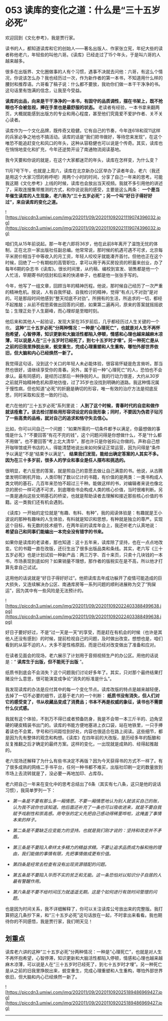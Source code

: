 # 053 读库的变化之道：什么是“三十五岁必死”

欢迎回到《文化参考》，我是贾行家。

读书的人，都知道读库和它的创始人——著名出版人、作家张立宪，年纪大些的读者称他老六，年轻些的叫他六哥。《读库》已经走过了15个年头，于是叫六哥的人越来越多。

很多在出版界、文化圈做事的人有个习惯，遇事不决就去问他：六哥，有这么个情况，你说该怎么办？我也经历过一次，作为新作者的第一本书，不知道用什么样的腰封和推荐语。六哥看了稿子说：什么都不要放，我劝你们做一本干干净净的书。这句话里有饱满的信念，让我至今受益。

 **读库的出品，向来是干干净净的一本书，有固守的品质调性，摆在书架上，既不抢眼也不会被忽视，捧在手里也是最舒服的状态。** 老读者有经验，一本书拿来翻两页，大概就能感到出版方的专业和用心程度，甚至他们究竟爱不爱护作者、关不关心读者。

读库作为一个文化品牌，既传奇又稳健。它有自己的节奏，今年连618和双11这样的兵家必争之地也不搞活动。读库的话是“我们把书做好，等待您来发现”，在这个唯恐不能追赶变化和风口的年头，这种从容稳健也可以说是个传奇。其实，读库也在悄悄地变化和扩充，今年还逆势开设了南通物流阅读基地。

我今天要和你说的就是，在这个大家都迷茫的年头，读库在怎样变，为什么变？

11月7号下午，也就是上周六，读库在北京新办公区举办了读者年会，老六（我还是用这个大家习惯的称呼吧）用两个小时的时间，分享了自己一年来的思考。可能我这期《文化参考》上线的时候，读库也会放出当天视频。我就不多引用他的讲述了，采取连搜集带推测的方式，和你说说我的感受，主要是这么两条： **一个是当年催生读库的人生现象，老六称为“三十五岁必死”；另一个叫“好日子得好好过”，来自读库的变化之道。**

![https://piccdn3.umiwi.com/img/202011/09/202011092021119074396032.jpg](https://piccdn3.umiwi.com/img/202011/09/202011092021119074396032.jpg)

咱们先从15年前说起。那一年老六即将36岁，他在此前8年离开了温饱无忧的体制，正在北京一家出版社任副总编。他常常说，那时候的机遇可遇不可求，北京每平米房价相当于中等收入的月工资，年轻人咬咬牙就能凑齐首付。但他也正在这个时候，回绝了一个有期权的高管职位，拿可以用于再买房投资的积蓄来创业，办了每年6期的杂志书《读库》。很长时间里，从约稿、编校到宣发、销售都是他一个人忙活，早期寄书的信封和后来的快递单子，也都是他一张张手写的。

今年，他写了一组文章，回顾当年的精神历程。他说，那时候自己经历了一次严重的精神危机。按说，人有自我怀疑、自我检讨的精神，觉得“有点儿不对劲”是对的。可是那段时间他感到“整天彻底不对劲”。所拥有的生活，所追求的一切，都经不起推敲；从前不假思索做出回答的问题，如果第二遍再问，原来的答案就摇摇欲坠；生理正处于人生巅峰，而心理却是至暗时刻。

他后来和其他人一起验证，发现大家在35岁前后，几乎都经历过人生关键的一个坎。 **这种“三十五岁必死”分两种情况：一种是“心理死亡”，也就是对人生不再怀抱希望，心智停滞，知识更新和大脑活性都陷入停顿，情感和心理也越来越麻木凉薄，可以说是人在“三十五岁时已经死了，到七十五岁时才埋”。另一种死亡是从之前的旧我里挣脱出来，蜕变重生，完成心理重塑和人生重构，哪怕外部世界依旧，但大脑和内心已经焕然一新了。**

我觉得这句话，没到这个关口的年轻人未必能体验，很容易怀疑是危言耸听。那当然也很好，请继续享受你的青春。另外，属于前一种“心理死亡”的人，恐怕也不会承认。最有同感的，是经历过那后一种挣脱的人。我的行动力很差，大约从30岁之前就开始精神危机和原地彷徨，过了35岁也没找到明确的道路。我这种情况属于慢性病，但也知道“必死”的折磨是确切的形容，唯一有效的治疗方法是彻底反思，同时采取和反思一致的行动。

老六在他的“三十五岁必死”系列里说： **人到了这个时候，青春时代的自恋和做作就该痊愈了。该去检讨那些用形容词设定的自我形象；同时，不要因为伪君子玷污了一些高贵的品格，就对自己的追求和恪守失去信心。**

比如，你可以问自己一个问题：“如果所需的一切条件都予以满足，你最想做的事情是什么？”不要回答“有花不完的钱”，这个问题问得是你想做什么，不是“什么都不用做”。也不要回答“考上北大清华”，那也许只是你爸妈让你做的。声称自己想开咖啡馆或开书店的人，得能清楚地说出来如何保证正常运营，因为问得是“条件予以满足”不是“结果予以满足”。 **结果我们发现，能给出确定答案的人其实不多。因为在三十多岁前，很多人的学业和事业是任人摆布和挑选的。**

很明显，老六反思的答案，就是照自己的意愿去做让自己满意的书。他说，从古腾堡发明印刷机开始，人类印制了数以亿计的书籍，有价值的是两类：一类书构成人类文明的基石，几百年来恐怕不超过三千种。能做这样的书，对编辑者来说也像北京的房价一样可遇不可求，到底哪些书会构成人类的核心价值，当时很难判断。另一类是通向这些文明基石的桥梁，也就是帮助读者去理解和接近那些核心价值的书籍。这一类我们还有机会遇到。

《读库》一开始的定位就是“有趣、有料、有种”，我的阅读体验是：有趣就是王小波说的那种有趣味的人生体验，有料就是知识和思想，有种就是独立的尊严。实现这个目标，有无数的技术细节，在两年前的读库年会上，我还听老六认真地说： **希望自己和同事们能编出一本完全没有错字的书来。**

如果你是读库的老读者，那也知道：这十五年来，读库除了坚持，也在一点点地改变。它的书籍一直在改版，还衍生出了很多出版品类和条线。其实，老六写《三十五岁必死》也是计划试验一种新产品：两三万字、百十来页，只卖十几块钱的一本书，市场表现到底如何？如果销量不理想，那作者的版税实在是不高，所以他才打算先拿自己试试。

这用他的话说就是“好日子得好好过”。他把读库去年成功躲开了疫情可能造成的巨大损失，又连续解决办公区、南通库房等一系列问题的顺利进展称为交了“狗屎运”，因为其中有一些风险是无法预计的。

![https://piccdn3.umiwi.com/img/202011/09/202011092022403388499638.jpg](https://piccdn3.umiwi.com/img/202011/09/202011092022403388499638.jpg)

好日子要好好过，不是“过一天是一天”的享受，而是赶在有机会的时候（也许是其他人还没有感到）的时候，提前检视自己的问题，及时做出改变。想想也是，咱们看到的从容不迫的人，大多不是性格原因，而是已经对改变做出了准备和应对。

在读者见面会的现场，老六展示了计划用于音频视频生产的办公区。用他的话说是：“ **读库生于出版，但不能死于出版** ”。

纸质书到底会不会消失？这个问题我们讨论好多年了。其实，只对那个最终结果打赌没什么意思，很可能演变成争论“消失的标准是什么”。

我发现读库的办法是应付其中的每一个变化节点。读库改版的特点是越来越轻便，去掉了一切不必要的细节，这基于老六的一个判断： **纸质书没有消失，但人们对它的感受变了，书从收藏品变成了消费品；书本不再是权威的象征，读书也不需要什么仪式感。**

我就有这个体验，不到万不得已或者预备防身，我是不会带一本三斤半的、边角坚硬的硬皮精装书出门的。读库的书能方便地塞进上衣口袋，站在地铁里，一只手捧着读也不会累，字号和行间距恰到好处，内容也很适合在路上阅读。这些细节，都是因为先有整体的观念和构想。《读库》在四年前的大改版，是历经多年的酝酿和反复推翻之后才确定的最终方案。这样的变化，一出现就是成熟的、经得起推敲的。

老六现场还解释了为什么有些书决定不再版？因为今天获得书的方式不一样了。有了很多成熟的网络二手书平台，任何一种书都不难买，出版社印刷一定的数量放到市场上去流转就是了，没必要一再地加印、占库存。

老六把自己一年来在变化中的思考总结出了6条（其实有七八条，这只是他的说话习惯），我简单罗列一下：

* *第一条是不要有那么多一厢情愿。不要一厢情愿地认为别人就该买自己的账，认为我不说你也该知道。他后面还补充了一条也可以吸收进来，就是不要自我赋予戏剧性和崇高感。用夸张的定义先把自己感动得稀里哗啦，这掩盖了事情本来的样子。* 

* *第二条是不要缺乏应变能力的坚持。也就是我们刚才说的：坚持和改变并不矛盾。* 

* *第三条是不要陷入牵绊太多精力的精益求精。不要让追求品质成为躲和拖的理由，我们能做的事情有限，先把事情做成更有价值。* 

* *第四条是经常去检查有没有出现资源错配的问题。* 

* *第五条是不要陷入华而不实的贫乏和无能。这一条恐怕对以知识分子自居的人最有警醒作用。* 

* *第六条是不要不给时间压力就遥遥无期。这是个如何进行有效时间管理的问题。* 

也是因为时间关系，我不详细解释了，你可以关注读库公号放出来的完整版。我打算把这几条抄下来，和“三十五岁必死”这句话放在一起，不时拿出来看看。我也期待你的不同感悟，我是贾行家，我们明天见！

## 划重点

读库老六讲的这种“三十五岁必死”分两种情况：一种是“心理死亡”，也就是对人生不再怀抱希望，心智停滞，知识更新和大脑活性都陷入停顿，情感和心理也越来越麻木凉薄，可以说是人在“三十五岁时已经死了，到七十五岁时才埋”。另一种死亡是从之前的旧我里挣脱出来，蜕变重生，完成心理重塑和人生重构，哪怕外部世界依旧，但大脑和内心已经焕然一新了。

![https://piccdn3.umiwi.com/img/202011/09/202011092025189486969427.jpg](https://piccdn3.umiwi.com/img/202011/09/202011092025189486969427.jpg)

---
